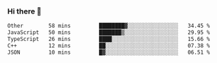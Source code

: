 ### Hi there 👋

<!--
**WShiBin/WShiBin** is a ✨ _special_ ✨ repository because its `README.md` (this file) appears on your GitHub profile.

Here are some ideas to get you started:

- 🔭 I’m currently working on ...
- 🌱 I’m currently learning ...
- 👯 I’m looking to collaborate on ...
- 🤔 I’m looking for help with ...
- 💬 Ask me about ...
- 📫 How to reach me: ...
- 😄 Pronouns: ...
- ⚡ Fun fact: ...
-->

<!--START_SECTION:waka-->

```txt
Other        58 mins         ████████▓░░░░░░░░░░░░░░░░   34.45 %
JavaScript   50 mins         ███████▒░░░░░░░░░░░░░░░░░   29.95 %
TypeScript   26 mins         ████░░░░░░░░░░░░░░░░░░░░░   15.66 %
C++          12 mins         ██░░░░░░░░░░░░░░░░░░░░░░░   07.38 %
JSON         10 mins         █▓░░░░░░░░░░░░░░░░░░░░░░░   06.51 %
```

<!--END_SECTION:waka-->
